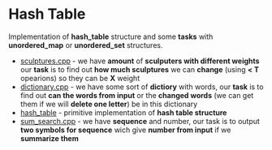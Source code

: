 # Hash Table

Implementation of **hash_table** structure and some **tasks** with **unordered_map** or **unordered_set** structures.

* [sculptures.cpp](https://github.com/EjenY-Poltavchiny/CPLUS-practice/blob/main/Yandex_lectures/Hash_table/sculptures.cpp) - we have **amount** of **sculputers with different weights**
our **task** is to find out **how much sculptures** we can **change** (using **< T** opearions) so they can be **X** weight
* [dictionary.cpp](https://github.com/EjenY-Poltavchiny/CPLUS-practice/blob/main/Yandex_lectures/Hash_table/dictionary.cpp) - we have some sort of **dictiory** with words, our **task**
is to find out **can the words from input** or the **changed words** (we can get them if we will **delete one letter**) be in this dictionary 
* [hash_table](https://github.com/EjenY-Poltavchiny/CPLUS-practice/blob/main/Yandex_lectures/Hash_table/hash_table) - primitive implementation of **hash table structure**
* [sum_search.cpp](https://github.com/EjenY-Poltavchiny/CPLUS-practice/blob/main/Yandex_lectures/Hash_table/sum_search.cpp) - we have **sequence** and number, our task is to output
**two symbols for sequence** wich give **number from input** if we **summarize them**
